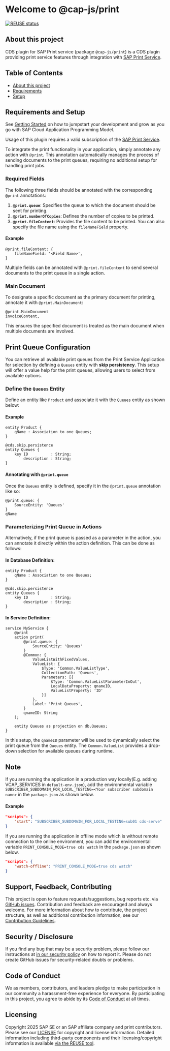 # Welcome to @cap-js/print

[![REUSE status](https://api.reuse.software/badge/github.com/cap-js/print)](https://api.reuse.software/info/github.com/cap-js/print)

## About this project

CDS plugin for SAP Print service (package `@cap-js/print`) is a CDS plugin providing print service features through integration with [SAP Print Service](https://api.sap.com/api/PRINTAPI/overview).

## Table of Contents

- [About this project](#about-this-project)
- [Requirements](#requirements)
- [Setup](#setup)

## Requirements and Setup

See [Getting Started](https://cap.cloud.sap/docs/get-started) on how to jumpstart your development and grow as you go with SAP Cloud Application Programming Model.

Usage of this plugin requires a valid subscription of the [SAP Print Service](https://help.sap.com/docs/SCP_PRINT_SERVICE).

To integrate the print functionality in your application, simply annotate any action with `@print`. This annotation automatically manages the process of sending documents to the print queues, requiring no additional setup for handling print jobs.

### Required Fields

The following three fields should be annotated with the corresponding `@print` annotations:

1. **`@print.queue`**: Specifies the queue to which the document should be sent for printing.
2. **`@print.numberOfCopies`**: Defines the number of copies to be printed.
3. **`@print.fileContent`**: Provides the file content to be printed. You can also specify the file name using the `fileNameField` property.

#### Example

```cds
@print.fileContent: {
    fileNameField: '<Field Name>',
}
```

Multiple fields can be annotated with `@print.fileContent` to send several documents to the print queue in a single action.

### Main Document

To designate a specific document as the primary document for printing, annotate it with `@print.MainDocument`:

```cds
@print.MainDocument
invoiceContent,
```

This ensures the specified document is treated as the main document when multiple documents are involved.

## Print Queue Configuration

You can retrieve all available print queues from the Print Service Application for selection by defining a `Queues` entity with **skip persistency**. This setup will offer a value help for the print queues, allowing users to select from available options.

### Define the `Queues` Entity

Define an entity like `Product` and associate it with the `Queues` entity as shown below:

#### Example
```cds
entity Product {
    qName : Association to one Queues;
}

@cds.skip.persistence
entity Queues {
    key ID          : String;
        description : String;
}
```

#### Annotating with `@print.queue`

Once the `Queues` entity is defined, specify it in the `@print.queue` annotation like so:

```cds
@print.queue: {
    SourceEntity: 'Queues'
}
qName
```

### Parameterizing Print Queue in Actions

Alternatively, if the print queue is passed as a parameter in the action, you can annotate it directly within the action definition. This can be done as follows:

#### In Database Definition:

```cds
entity Product {
    qName : Association to one Queues;
}

@cds.skip.persistence
entity Queues {
    key ID          : String;
        description : String;
}
```

#### In Service Definition:

```cds
service MyService {
    @print
    action print(
        @print.queue: {
            SourceEntity: 'Queues'
        }
        @Common: {
            ValueListWithFixedValues,
            ValueList: {
                $Type: 'Common.ValueListType',
                CollectionPath: 'Queues',
                Parameters: [{
                    $Type: 'Common.ValueListParameterInOut',
                    LocalDataProperty: qnameID,
                    ValueListProperty: 'ID'
                }]
            },
            Label: 'Print Queues',
        }
        qnameID: String
    );

    entity Queues as projection on db.Queues;
}
```

In this setup, the `qnameID` parameter will be used to dynamically select the print queue from the `Queues` entity. The `Common.ValueList` provides a drop-down selection for available queues during runtime.


## Note

If you are running the application in a production way locally(E.g. adding VCAP_SERVICES in `default-env.json`), add the environmental variable `SUBSCRIBER_SUBDOMAIN_FOR_LOCAL_TESTING=<Your subscriber subdomain name>` in the `package.json` as shown below.

#### Example

```json
"scripts": {
    "start": "SUBSCRIBER_SUBDOMAIN_FOR_LOCAL_TESTING=sub01 cds-serve"
}
```

If you are running the application in offline mode which is without remote connection to the online environment, you can add the environmental variable `PRINT_CONSOLE_MODE=true cds watch` in the `package.json` as shown below.

```json
"scripts": {
    "watch-offline": "PRINT_CONSOLE_MODE=true cds watch"
}
```

## Support, Feedback, Contributing

This project is open to feature requests/suggestions, bug reports etc. via [GitHub issues](https://github.com/cap-js/print/issues). Contribution and feedback are encouraged and always welcome. For more information about how to contribute, the project structure, as well as additional contribution information, see our [Contribution Guidelines](CONTRIBUTING.md).

## Security / Disclosure

If you find any bug that may be a security problem, please follow our instructions at [in our security policy](https://github.com/cap-js/print/security/policy) on how to report it. Please do not create GitHub issues for security-related doubts or problems.

## Code of Conduct

We as members, contributors, and leaders pledge to make participation in our community a harassment-free experience for everyone. By participating in this project, you agree to abide by its [Code of Conduct](https://github.com/cap-js/.github/blob/main/CODE_OF_CONDUCT.md) at all times.

## Licensing

Copyright 2025 SAP SE or an SAP affiliate company and print contributors. Please see our [LICENSE](LICENSE) for copyright and license information. Detailed information including third-party components and their licensing/copyright information is available [via the REUSE tool](https://api.reuse.software/info/github.com/cap-js/print).
